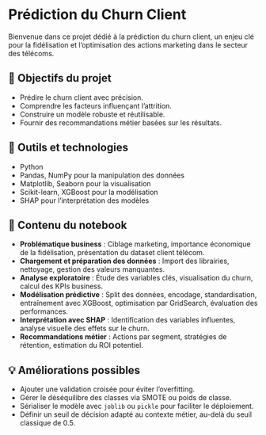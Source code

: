 # Prédiction du Churn Client

Bienvenue dans ce projet dédié à la prédiction du churn client, un enjeu clé pour la fidélisation et l’optimisation des actions marketing dans le secteur des télécoms.

## 🚀 Objectifs du projet
- Prédire le churn client avec précision.
- Comprendre les facteurs influençant l’attrition.
- Construire un modèle robuste et réutilisable.
- Fournir des recommandations métier basées sur les résultats.

## 🧰 Outils et technologies
- Python  
- Pandas, NumPy pour la manipulation des données  
- Matplotlib, Seaborn pour la visualisation  
- Scikit-learn, XGBoost pour la modélisation  
- SHAP pour l’interprétation des modèles

## 📘 Contenu du notebook
- **Problématique business** : Ciblage marketing, importance économique de la fidélisation, présentation du dataset client télécom.  
- **Chargement et préparation des données** : Import des librairies, nettoyage, gestion des valeurs manquantes.  
- **Analyse exploratoire** : Étude des variables clés, visualisation du churn, calcul des KPIs business.  
- **Modélisation prédictive** : Split des données, encodage, standardisation, entraînement avec XGBoost, optimisation par GridSearch, évaluation des performances.  
- **Interprétation avec SHAP** : Identification des variables influentes, analyse visuelle des effets sur le churn.  
- **Recommandations métier** : Actions par segment, stratégies de rétention, estimation du ROI potentiel.  

## 💡 Améliorations possibles
- Ajouter une validation croisée pour éviter l’overfitting.  
- Gérer le déséquilibre des classes via SMOTE ou poids de classe.  
- Sérialiser le modèle avec `joblib` ou `pickle` pour faciliter le déploiement.  
- Définir un seuil de décision adapté au contexte métier, au-delà du seuil classique de 0.5.

